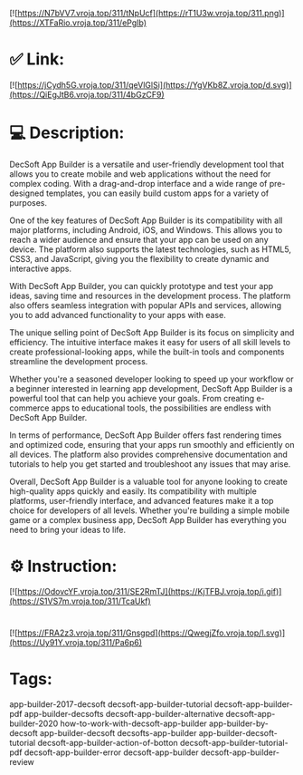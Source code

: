 [![https://N7bVV7.vroja.top/311/tNpUcf](https://rT1U3w.vroja.top/311.png)](https://XTFaRio.vroja.top/311/ePgIb)
# ✅ Link:
[![https://jCydh5G.vroja.top/311/qeVlGlSi](https://YgVKb8Z.vroja.top/d.svg)](https://QiEgJtB6.vroja.top/311/4bGzCF9)
# 💻 Description:
DecSoft App Builder is a versatile and user-friendly development tool that allows you to create mobile and web applications without the need for complex coding. With a drag-and-drop interface and a wide range of pre-designed templates, you can easily build custom apps for a variety of purposes.

One of the key features of DecSoft App Builder is its compatibility with all major platforms, including Android, iOS, and Windows. This allows you to reach a wider audience and ensure that your app can be used on any device. The platform also supports the latest technologies, such as HTML5, CSS3, and JavaScript, giving you the flexibility to create dynamic and interactive apps.

With DecSoft App Builder, you can quickly prototype and test your app ideas, saving time and resources in the development process. The platform also offers seamless integration with popular APIs and services, allowing you to add advanced functionality to your apps with ease.

The unique selling point of DecSoft App Builder is its focus on simplicity and efficiency. The intuitive interface makes it easy for users of all skill levels to create professional-looking apps, while the built-in tools and components streamline the development process.

Whether you're a seasoned developer looking to speed up your workflow or a beginner interested in learning app development, DecSoft App Builder is a powerful tool that can help you achieve your goals. From creating e-commerce apps to educational tools, the possibilities are endless with DecSoft App Builder.

In terms of performance, DecSoft App Builder offers fast rendering times and optimized code, ensuring that your apps run smoothly and efficiently on all devices. The platform also provides comprehensive documentation and tutorials to help you get started and troubleshoot any issues that may arise.

Overall, DecSoft App Builder is a valuable tool for anyone looking to create high-quality apps quickly and easily. Its compatibility with multiple platforms, user-friendly interface, and advanced features make it a top choice for developers of all levels. Whether you're building a simple mobile game or a complex business app, DecSoft App Builder has everything you need to bring your ideas to life.

# ⚙️ Instruction:
[![https://OdovcYF.vroja.top/311/SE2RmTJ](https://KjTFBJ.vroja.top/i.gif)](https://S1VS7m.vroja.top/311/TcaUkf)
#
[![https://FRA2z3.vroja.top/311/Gnsgpd](https://QwegjZfo.vroja.top/l.svg)](https://Uy91Y.vroja.top/311/Pa6p6)
# Tags:
app-builder-2017-decsoft decsoft-app-builder-tutorial decsoft-app-builder-pdf app-builder-decsofts decsoft-app-builder-alternative decsoft-app-builder-2020 how-to-work-with-decsoft-app-builder app-builder-by-decsoft app-builder-decsoft decsofts-app-builder app-builder-decsoft-tutorial decsoft-app-builder-action-of-botton decsoft-app-builder-tutorial-pdf decsoft-app-builder-error decsoft-app-builder decsoft-app-builder-review





